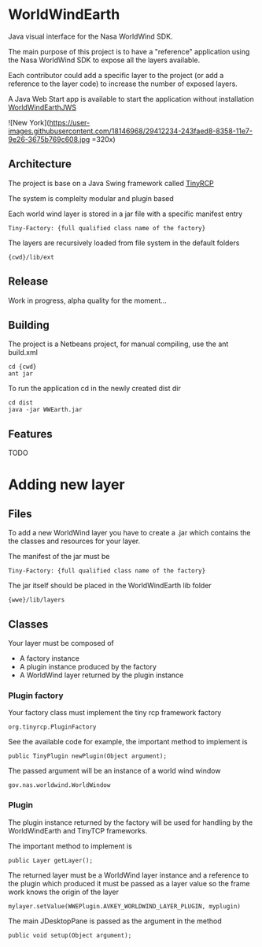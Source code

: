 # WorldWindEarth
Java visual interface for the Nasa WorldWind SDK.

The main purpose of this project is to have a "reference" application using the
Nasa WorldWind SDK to expose all the layers available.

Each contributor could add a specific layer to the project (or add a reference
to the layer code) to increase the number of exposed layers.

A Java Web Start app is available to start the application without installation
[WorldWindEarthJWS](http://tools.knop-tech.com)

![New York](https://user-images.githubusercontent.com/18146968/29412234-243faed8-8358-11e7-9e26-3675b769c608.jpg =320x)

## Architecture
The project is base on a Java Swing framework called [TinyRCP](https://github.com/lsimedia/TinyRCP)

The system is complelty modular and plugin based

Each world wind layer is stored in a jar file with a specific manifest entry
    
    Tiny-Factory: {full qualified class name of the factory}


The layers are recursively loaded from file system in the default folders

    {cwd}/lib/ext

## Release
Work in progress, alpha quality for the moment...

## Building
The project is a Netbeans project, for manual compiling, use the ant build.xml

    cd {cwd}
    ant jar

To run the application cd in the newly created dist dir

    cd dist
    java -jar WWEarth.jar


## Features
TODO

# Adding new layer
## Files
To add a new WorldWind layer you have to create a .jar which contains the the
classes and resources for your layer.

The manifest of the jar must be

    Tiny-Factory: {full qualified class name of the factory}

The jar itself should be placed in the WorldWindEarth lib folder

    {wwe}/lib/layers

## Classes
Your layer must be composed of

- A factory instance
- A plugin instance produced by the factory
- A WorldWind layer returned by the plugin instance

### Plugin factory
Your factory class must implement the tiny rcp framework factory

    org.tinyrcp.PluginFactory

See the available code for example, the important method to implement
is

    public TinyPlugin newPlugin(Object argument);

The passed argument will be an instance of a world wind window

    gov.nas.worldwind.WorldWindow

### Plugin
The plugin instance returned by the factory will be used for handling by
the WorldWindEarth and TinyTCP frameworks.

The important method to implement is

    public Layer getLayer();
    
The returned layer must be a  WorldWind layer instance and a reference to the plugin
which produced it must be passed as a layer value so the frame work knows the
origin of the layer

    mylayer.setValue(WWEPlugin.AVKEY_WORLDWIND_LAYER_PLUGIN, myplugin)

The main JDesktopPane is passed as the argument in the method

    public void setup(Object argument);
